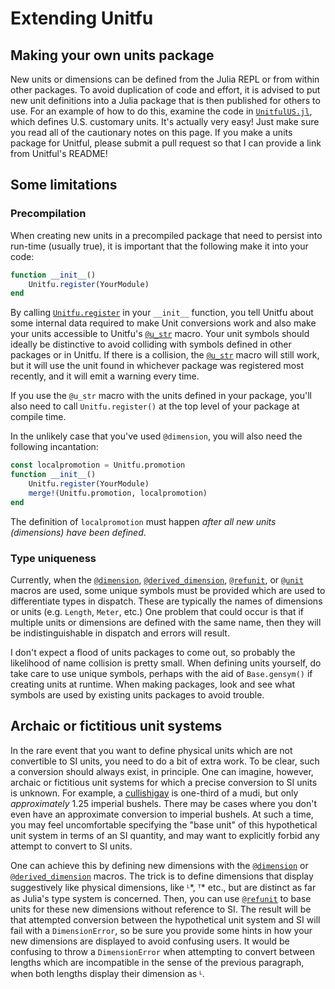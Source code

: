 # Extending Unitfu

## Making your own units package

New units or dimensions can be defined from the Julia REPL or from within
other packages. To avoid duplication of code and effort, it is advised to put
new unit definitions into a Julia package that is then published for others to
use. For an example of how to do this, examine the code in
[`UnitfulUS.jl`](https://github.com/PainterQubits/UnitfulUS.jl), which defines
U.S. customary units. It's actually very easy! Just make sure you read all of
the cautionary notes on this page. If you make a units package for Unitful,
please submit a pull request so that I can provide a link from Unitful's README!

## Some limitations

### Precompilation

When creating new units in a precompiled package that need to persist into
run-time (usually true), it is important that the following make it into your
code:

```julia
function __init__()
    Unitfu.register(YourModule)
end
```

By calling [`Unitfu.register`](@ref) in your `__init__` function, you tell
Unitfu about some internal data required to make Unit conversions work and
also make your units accessible to Unitfu's [`@u_str`](@ref) macro. Your unit
symbols should ideally be distinctive to avoid colliding with symbols defined
in other packages or in Unitfu. If there is a collision, the [`@u_str`](@ref)
macro will still work, but it will use the unit found in whichever package was
registered most recently, and it will emit a warning every time.

If you use the `@u_str` macro with the units defined in your package, you'll
also need to call `Unitfu.register()` at the top level of your package at
compile time.

In the unlikely case that you've used `@dimension`, you will also need the
following incantation:

```julia
const localpromotion = Unitfu.promotion
function __init__()
    Unitfu.register(YourModule)
    merge!(Unitfu.promotion, localpromotion)
end
```

The definition of `localpromotion` must happen *after all new units
(dimensions) have been defined*.

### Type uniqueness

Currently, when the [`@dimension`](@ref), [`@derived_dimension`](@ref),
[`@refunit`](@ref), or [`@unit`](@ref) macros are used, some unique symbols
must be provided which are used to differentiate types in dispatch. These
are typically the names of dimensions or units (e.g. `Length`, `Meter`, etc.)
One problem that could occur is that if multiple units or dimensions are defined
with the same name, then they will be indistinguishable in dispatch and errors
will result.

I don't expect a flood of units packages to come out, so probably the likelihood
of name collision is pretty small. When defining units yourself, do take care to
use unique symbols, perhaps with the aid of `Base.gensym()` if creating units at
runtime. When making packages, look and see what symbols are used by existing
units packages to avoid trouble.

## Archaic or fictitious unit systems

In the rare event that you want to define physical units which are not
convertible to SI units, you need to do a bit of extra work. To be clear,
such a conversion should always exist, in principle. One can imagine, however,
archaic or fictitious unit systems for which a precise conversion to SI units
is unknown. For example, a [cullishigay](https://en.wikipedia.org/wiki/Cullishigay)
is one-third of a mudi, but only *approximately* 1.25 imperial bushels. There may
be cases where you don't even have an approximate conversion to imperial bushels.
At such a time, you may feel uncomfortable specifying the "base unit" of this
hypothetical unit system in terms of an SI quantity, and may want to
explicitly forbid any attempt to convert to SI units.

One can achieve this by defining new dimensions with the [`@dimension`](@ref) or
[`@derived_dimension`](@ref) macros. The trick is to define dimensions that display
suggestively like physical dimensions, like ᴸ*, ᵀ* etc., but are distinct as far
as Julia's type system is concerned. Then, you can use [`@refunit`](@ref) to
base units for these new dimensions without reference to SI. The result will be
that attempted conversion between the hypothetical unit system and SI will fail
with a `DimensionError`, so be sure you provide some hints in how your
new dimensions are displayed to avoid confusing users. It would be confusing
to throw a `DimensionError` when attempting to convert between lengths which are
incompatible in the sense of the previous paragraph, when both lengths display their
dimension as ᴸ.
